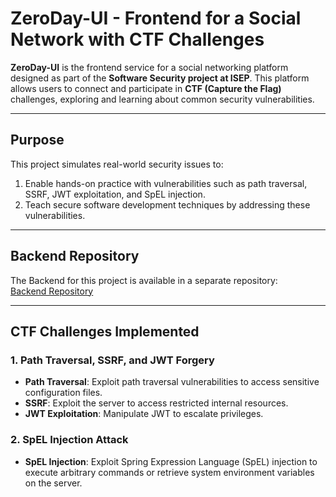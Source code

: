 # **ZeroDay-UI - Frontend for a Social Network with CTF Challenges**

**ZeroDay-UI** is the frontend service for a social networking platform designed as part of the **Software Security project at ISEP**. This platform allows users to connect and participate in **CTF (Capture the Flag)** challenges, exploring and learning about common security vulnerabilities.

---

## **Purpose**

This project simulates real-world security issues to:

1. Enable hands-on practice with vulnerabilities such as path traversal, SSRF, JWT exploitation, and SpEL injection.
2. Teach secure software development techniques by addressing these vulnerabilities.

---

## **Backend Repository**

The Backend for this project is available in a separate repository:  
[Backend Repository](https://github.com/EdouardYu/ZeroDay)

---

## **CTF Challenges Implemented**

### 1. Path Traversal, SSRF, and JWT Forgery

- **Path Traversal**: Exploit path traversal vulnerabilities to access sensitive configuration files.
- **SSRF**: Exploit the server to access restricted internal resources.
- **JWT Exploitation**: Manipulate JWT to escalate privileges.

### 2. SpEL Injection Attack

- **SpEL Injection**: Exploit Spring Expression Language (SpEL) injection to execute arbitrary commands or retrieve system environment variables on the server.
